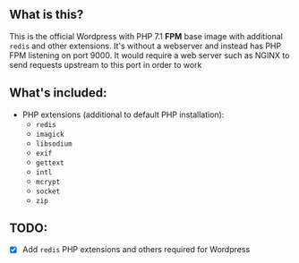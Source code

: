 ## What is this?
This is the official Wordpress with PHP 7.1 **FPM** base image with additional `redis` and other extensions. It's without a webserver and instead has PHP FPM listening on port 9000. It would require a web server such as NGINX to send requests upstream to this port in order to work

## What's included:
* PHP extensions (additional to default PHP installation):
  * `redis`
  * `imagick`
  * `libsodium`
  * `exif`
  * `gettext`
  * `intl`
  * `mcrypt`
  * `socket`
  * `zip`

## TODO:
- [x] Add `redis` PHP extensions and others required for Wordpress
